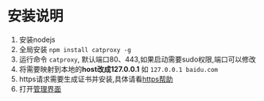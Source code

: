 # 安装说明
1. 安装nodejs
2. 全局安装  `npm install catproxy -g`
3. 运行命令 `catproxy`, 默认端口80、443,如果启动需要sudo权限,端口可以修改
4. 将需要映射到本地的**host改成127.0.0.1** 如 `127.0.0.1 baidu.com`
5. https请求需要生成证书并安装,具体请看[https帮助](wiki/https.md)
6. 打开[管理界面](http://127.0.0.1:8001/c/index)
